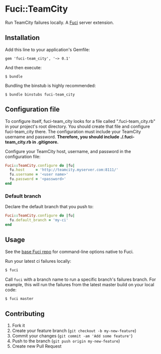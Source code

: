 # Fuci::TeamCity

Run TeamCity failures locally. A [Fuci](https://github.com/davejachimiak/fuci) server extension.

## Installation

Add this line to your application's Gemfile:

    gem 'fuci-team_city', '~> 0.1'

And then execute:

    $ bundle

Bundling the binstub is highly recommended:

    $ bundle binstubs fuci-team_city

## Configuration file
To configure itself, fuci-team_city looks for a file called
".fuci-team_city.rb" in your project's root directory. You should create
that file and configure fuci-team_city there. The configuration must
include your TeamCity username and password. **Therefore, you should
include ./.fuci-team_city.rb in .gitignore.**

Configure your TeamCity host, username, and password in the
configuration file:

```ruby
Fuci::TeamCity.configure do |fu|
  fu.host     = 'http://teamcity.myserver.com:8111/'
  fu.username = '<user name>'
  fu.password = '<password>'
end
```

### Default branch

Declare the default branch that you push to:

```ruby
Fuci::TeamCity.configure do |fu|
  fu.default_branch = 'my-ci'
end
```

## Usage

See the
[base Fuci repo](https://github.com/davejachimiak/fuci#native-command-line-options)
for command-line options native to Fuci.

Run your latest ci failures locally:
```sh
$ fuci
```

Call `fuci` with a branch name to run a specific branch's failures
branch. For example, this will run the failures from the latest master
build on your local code:
```sh
$ fuci master
```

## Contributing

1. Fork it
2. Create your feature branch (`git checkout -b my-new-feature`)
3. Commit your changes (`git commit -am 'Add some feature'`)
4. Push to the branch (`git push origin my-new-feature`)
5. Create new Pull Request
